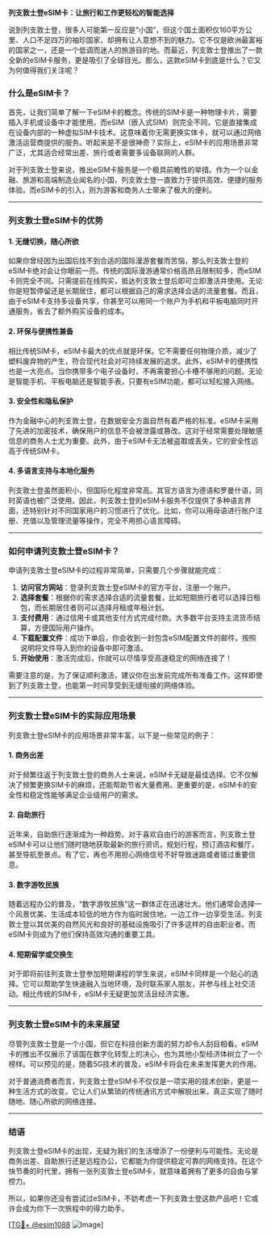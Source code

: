 **列支敦士登eSIM卡：让旅行和工作更轻松的智能选择**

说到列支敦士登，很多人可能第一反应是“小国”，但这个国土面积仅160平方公里、人口不足四万的袖珍国家，却拥有让人意想不到的魅力。它不仅是欧洲最富裕的国家之一，还是一个低调而迷人的旅游目的地。而最近，列支敦士登推出了一款全新的eSIM卡服务，更是吸引了全球目光。那么，这款eSIM卡到底是什么？它又为何值得我们关注呢？

### **什么是eSIM卡？**

首先，让我们简单了解一下eSIM卡的概念。传统的SIM卡是一种物理卡片，需要插入手机或设备中才能使用。而eSIM（嵌入式SIM）则完全不同，它是直接集成在设备内部的一种虚拟SIM卡技术。这意味着你无需更换实体卡，就可以通过网络激活运营商提供的服务。听起来是不是很神奇？实际上，eSIM卡的应用场景非常广泛，尤其适合经常出差、旅行或者需要多设备联网的人群。

对于列支敦士登来说，推出eSIM卡服务是一个极具前瞻性的举措。作为一个以金融、旅游和高端制造业闻名的小国，列支敦士登一直致力于提供高效、便捷的服务体验。而eSIM卡的引入，则为游客和商务人士带来了极大的便利。

---

### **列支敦士登eSIM卡的优势**

#### **1. 无缝切换，随心所欲**

如果你曾经因为出国后找不到合适的国际漫游套餐而苦恼，那么列支敦士登的eSIM卡绝对会让你眼前一亮。传统的国际漫游通常价格高昂且限制较多，而eSIM卡则完全不同。只需提前在线购买，抵达列支敦士登后即可立即激活并使用。无论你是短暂停留还是长期居住，都可以根据自己的需求选择合适的流量套餐。而且，由于eSIM卡支持多设备共享，你甚至可以用同一个账户为手机和平板电脑同时开通服务，省去了额外购买设备的成本。

#### **2. 环保与便携性兼备**

相比传统SIM卡，eSIM卡最大的优点就是环保。它不需要任何物理介质，减少了塑料废弃物的产生，符合现代社会对可持续发展的追求。此外，eSIM卡的便携性也是一大亮点。当你携带多个电子设备时，不再需要担心卡槽不够用的问题。无论是智能手机、平板电脑还是智能手表，只要有eSIM功能，都可以轻松接入网络。

#### **3. 安全性和隐私保护**

作为金融中心的列支敦士登，在数据安全方面自然有着严格的标准。eSIM卡采用了先进的加密技术，确保用户的信息不会被泄露或篡改。这对于经常需要处理敏感信息的商务人士尤为重要。此外，由于eSIM卡无法被盗取或丢失，它的安全性远高于传统SIM卡。

#### **4. 多语言支持与本地化服务**

列支敦士登虽然面积小，但国际化程度非常高。其官方语言为德语和罗曼什语，同时英语也被广泛使用。因此，列支敦士登的eSIM卡服务不仅提供了多种语言界面，还特别针对不同国家用户的习惯进行了优化。比如，你可以用母语进行账户注册、充值以及管理流量等操作，完全不用担心语言障碍。

---

### **如何申请列支敦士登eSIM卡？**

申请列支敦士登eSIM卡的过程非常简单，只需要几个步骤就能完成：

1. **访问官方网站**：登录列支敦士登eSIM卡的官方平台，注册一个账户。
2. **选择套餐**：根据你的需求选择合适的流量套餐，比如短期旅行者可以选择日租包，而长期居住者则可以选择月租或年租计划。
3. **支付费用**：通过信用卡或其他支付方式完成付款。大多数平台支持主流货币结算，方便国际用户操作。
4. **下载配置文件**：成功下单后，你会收到一封包含eSIM配置文件的邮件。按照说明将文件导入到你的设备中即可激活。
5. **开始使用**：激活完成后，你就可以尽情享受高速稳定的网络连接了！

需要注意的是，为了保证顺利激活，建议你在出发前完成所有准备工作。这样即使到了列支敦士登，也能第一时间享受到无缝衔接的网络体验。

---

### **列支敦士登eSIM卡的实际应用场景**

列支敦士登eSIM卡的应用场景非常丰富，以下是一些常见的例子：

#### **1. 商务出差**
对于频繁往返于列支敦士登的商务人士来说，eSIM卡无疑是最佳选择。它不仅解决了频繁更换SIM卡的麻烦，还能帮助节省大量费用。更重要的是，eSIM卡的安全性和稳定性能够满足企业级用户的需求。

#### **2. 自助旅行**
近年来，自助旅行逐渐成为一种趋势。对于喜欢自由行的游客而言，列支敦士登eSIM卡可以让他们随时随地获取最新的旅行资讯，规划行程，预订酒店和餐厅，甚至导航至景点。有了它，再也不用担心网络信号不好导致迷路或者错过重要信息。

#### **3. 数字游牧民族**
随着远程办公的普及，“数字游牧民族”这一群体正在迅速壮大。他们通常会选择一个风景优美、生活成本较低的地方作为临时居住地，一边工作一边享受生活。列支敦士登以其优美的自然风光和良好的基础设施吸引了许多这样的自由职业者。而eSIM卡则成为了他们保持高效沟通的重要工具。

#### **4. 短期留学或交换生**
对于即将前往列支敦士登参加短期课程的学生来说，eSIM卡同样是一个贴心的选择。它可以帮助学生快速融入当地环境，及时联系家人朋友，并参与线上社交活动。相比传统的SIM卡，eSIM卡无疑更加灵活且经济实惠。

---

### **列支敦士登eSIM卡的未来展望**

尽管列支敦士登是一个小国，但它在科技创新方面的努力却令人刮目相看。eSIM卡的推出不仅展示了该国在数字化转型上的决心，也为其他小型经济体树立了一个榜样。可以预见的是，随着5G技术的普及，eSIM卡将会在未来发挥更大的作用。

对于普通消费者而言，列支敦士登eSIM卡不仅仅是一项实用的技术创新，更是一种生活方式的改变。它让人们从繁琐的传统通讯方式中解脱出来，真正实现了随时随地、随心所欲的网络连接。

---

### **结语**

列支敦士登eSIM卡的出现，无疑为我们的生活增添了一份便利与可能性。无论是商务出差、自助旅行还是远程办公，它都能为你提供稳定可靠的网络支持。在这个快节奏的时代里，拥有一张列支敦士登eSIM卡，就意味着拥有了更多的自由与掌控力。

所以，如果你还没有尝试过eSIM卡，不妨考虑一下列支敦士登这款产品吧！它或许会成为你下一次旅程中的得力助手。

[[TG💪+ @esim1088](https://t.me/s/esim1088) ![Image](https://i.postimg.cc/4NQfJmqS/Snipaste-2025-05-13-00-14-12.png)]